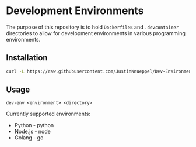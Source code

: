 # Development Environments

The purpose of this repository is to hold `Dockerfile`s and `.devcontainer` directories to allow for development environments in various programming environments.

## Installation

```bash
curl -L https://raw.githubusercontent.com/JustinKnueppel/Dev-Environments/master/install.sh | bash
```

## Usage

`dev-env <environment> <directory>`

Currently supported environments:

* Python - python
* Node.js - node
* Golang - go
